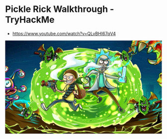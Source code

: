 # Pickle Rick Walkthrough - TryHackMe
- https://www.youtube.com/watch?v=QLvBHI67qV4

[![Watch the video](/Rick-And-Morty-1170x694.jpg)](https://www.youtube.com/watch?v=QLvBHI67qV4)

